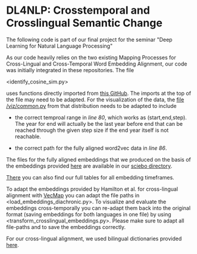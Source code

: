 # DL4NLP: Crosstemporal and Crosslingual Semantic Change

The following code is part of our final project for the seminar "Deep Learning for Natural Language Processing"

As our code heavily relies on the two existing Mapping Processes for Cross-Lingual and Cross-Temporal Word Embedding Alignment, our code was initially integrated in these repositories. The file

  <identify_cosine_sim.py>
  
uses functions directly imported from [this GitHub](https://github.com/williamleif/histwords). The imports at the top of the file may need to be adapted. For the visualization of the data, the [file /viz/common.py](https://github.com/williamleif/histwords/blob/master/viz/common.py) from that distribution needs to be adapted to include

  * the correct temproal range in *line 80*, which works as (start,end,step). The year for end will actually be the last year before end that can be reached through the given step size if the end year itself is not reachable.
  
  * the correct path for the fully aligned word2vec data in *line 86*. 
  
  The files for the fully aligned embeddings that we produced on the basis of the embeddings provided [here](https://nlp.stanford.edu/projects/histwords/) are available in our [sciebo directory](https://uni-bielefeld.sciebo.de/s/gtIjITSM0Fvjciu).
  
  [There](https://uni-bielefeld.sciebo.de/s/gtIjITSM0Fvjciu) you can also find our full tables for all embedding timeframes.
  
  
To adapt the embeddings provided by Hamilton et al. for cross-lingual alignment with [VecMap](https://github.com/artetxem/vecmap) you can adapt the file paths in <load_embeddings_diachronic.py>. To visualize and evaluate the embeddings cross-temporally you can re-adapt them back into the original format (saving embeddings for both languages in one file) by using <transform_crosslingual_embeddings.py>. Please make sure to adapt all file-paths and to save the embeddings correctly.

For our cross-lingual alignment, we used bilingual dictionaries provided [here](https://github.com/facebookresearch/MUSE).
